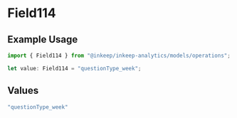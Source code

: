 # Field114

## Example Usage

```typescript
import { Field114 } from "@inkeep/inkeep-analytics/models/operations";

let value: Field114 = "questionType_week";
```

## Values

```typescript
"questionType_week"
```